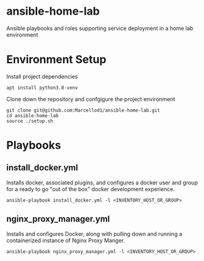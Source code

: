 # ansible-home-lab
Ansible playbooks and roles supporting service deployment in a home lab environment

# Environment Setup
Install project dependencies
```
apt install python3.8-venv
```
Clone down the repository and confgigure the project environment
```
git clone git@github.com:Marcellod1/ansible-home-lab.git
cd ansible-home-lab
source ./setup.sh
```
# Playbooks
## install_docker.yml
Installs docker, associated plugins, and configures a docker user and group for a ready to go "out of the box" docker development experience.

```
ansible-playbook install_docker.yml -l <INVENTORY_HOST_OR_GROUP>
```

## nginx_proxy_manager.yml
Installs and configures Docker, along with pulling down and running a containerized instance of Nginx Proxy Manger.
```
ansible-playbook nginx_proxy_manager.yml -l <INVENTORY_HOST_OR_GROUP>
```